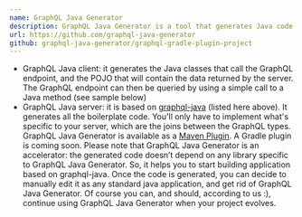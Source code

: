 ```yaml
---
name: GraphQL Java Generator
description: GraphQL Java Generator is a tool that generates Java code to speed up development for Client and Server of GraphQL APIs
url: https://github.com/graphql-java-generator
github: graphql-java-generator/graphql-gradle-plugin-project
---
```


- GraphQL Java client: it generates the Java classes that call the GraphQL endpoint, and the POJO that will contain the data returned by the server.
  The GraphQL endpoint can then be queried by using a simple call to a Java method (see sample below)
- GraphQL Java server: it is based on [graphql-java](https://github.com/graphql-java/graphql-java) (listed here above). It generates all the boilerplate code.
  You'll only have to implement what's specific to your server, which are the joins between the GraphQL types.
  GraphQL Java Generator is available as a [Maven Plugin](https://graphql-maven-plugin-project.graphql-java-generator.com/index.html).
  A Gradle plugin is coming soon.
  Please note that GraphQL Java Generator is an accelerator: the generated code doesn’t depend on any library specific to GraphQL Java Generator.
  So, it helps you to start building application based on graphql-java. Once the code is generated, you can decide to manually edit it as any standard java application, and get rid of GraphQL Java Generator.
  Of course you can, and should, according to us :), continue using GraphQL Java Generator when your project evolves.
